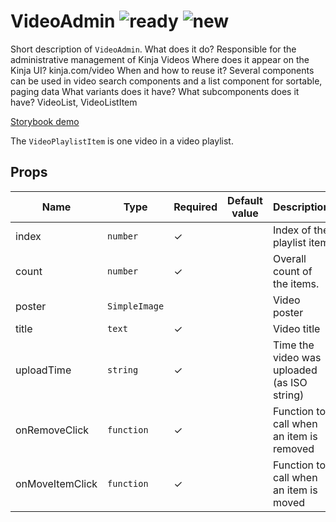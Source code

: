 # VideoAdmin ![ready](status-images/ready.svg) ![new](status-images/new.svg)

Short description of `VideoAdmin`.
What does it do?
  Responsible for the administrative management of Kinja Videos
Where does it appear on the Kinja UI?
  kinja.com/video
When and how to reuse it?
  Several components can be used in video search components and a list component for sortable, paging data
What variants does it have?
What subcomponents does it have?
  VideoList, VideoListItem

[Storybook demo](http://localhost:8001/?selectedKind=4.%20Components%7CVideoAdmin)

The `VideoPlaylistItem` is one video in a video playlist.

<!-- STORY -->

## Props

| Name | Type | Required | Default value | Description
|------|------|----------|---------------|------------
| index | `number` | ✓ | | Index of the playlist item
| count | `number` | ✓ | | Overall count of the items.
| poster | `SimpleImage` | | | Video poster
| title | `text` | ✓ | | Video title
| uploadTime | `string` | ✓ | | Time the video was uploaded (as ISO string)
| onRemoveClick | `function` | ✓ | | Function to call when an item is removed
| onMoveItemClick | `function` | ✓ | | Function to call when an item is moved

<!-- STORY -->